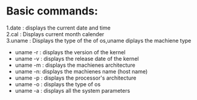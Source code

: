 # Basic commands:
1.date : displays the current date and time  
2.cal : Displays current month calender  
3.uname : Displays the type of the of os,uname diplays the machiene type  
- uname -r : displays the version of the kernel  
- uname -v : displays the release date of the kernel  
- uname -m : displays the machienes architecture  
- uname -n: displays the machienes name (host name)  
- uname -p : displays the processor's architecture  
- uname -o : displays the type of os  
- uname -a : displays all the system parameters  

